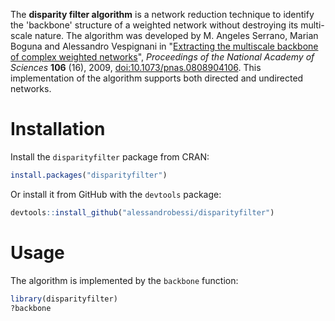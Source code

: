 The **disparity filter algorithm** is a network reduction technique to identify the 'backbone' structure of a weighted network without destroying its multi-scale nature. The algorithm was developed by M. Angeles Serrano, Marian Boguna and Alessandro Vespignani in "[Extracting the multiscale backbone of complex weighted networks](http://arxiv.org/abs/0904.2389)", _Proceedings of the National Academy of Sciences_ **106** (16), 2009, [doi:10.1073/pnas.0808904106](http://dx.doi.org/10.1073/pnas.0808904106). This implementation of the algorithm supports both directed and undirected networks.

# Installation #

Install the `disparityfilter` package from CRAN:

```R
install.packages("disparityfilter")
```

Or install it from GitHub with the `devtools` package:

```R
devtools::install_github("alessandrobessi/disparityfilter")
```

# Usage #

The algorithm is implemented by the `backbone` function:

```R
library(disparityfilter)
?backbone
```
